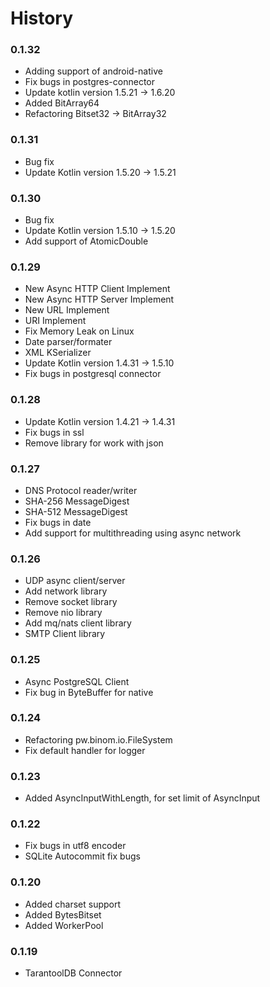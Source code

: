 # History

### 0.1.32
* Adding support of android-native
* Fix bugs in postgres-connector
* Update kotlin version 1.5.21 -> 1.6.20
* Added BitArray64
* Refactoring Bitset32 -> BitArray32

### 0.1.31
* Bug fix
* Update Kotlin version 1.5.20 -> 1.5.21

### 0.1.30

* Bug fix
* Update Kotlin version 1.5.10 -> 1.5.20
* Add support of AtomicDouble

### 0.1.29

* New Async HTTP Client Implement
* New Async HTTP Server Implement
* New URL Implement
* URI Implement
* Fix Memory Leak on Linux
* Date parser/formater
* XML KSerializer
* Update Kotlin version 1.4.31 -> 1.5.10
* Fix bugs in postgresql connector

### 0.1.28

* Update Kotlin version 1.4.21 -> 1.4.31
* Fix bugs in ssl
* Remove library for work with json

### 0.1.27

* DNS Protocol reader/writer
* SHA-256 MessageDigest
* SHA-512 MessageDigest
* Fix bugs in date
* Add support for multithreading using async network

### 0.1.26

* UDP async client/server
* Add network library
* Remove socket library
* Remove nio library
* Add mq/nats client library
* SMTP Client library

### 0.1.25

* Async PostgreSQL Client
* Fix bug in ByteBuffer for native

### 0.1.24

* Refactoring pw.binom.io.FileSystem
* Fix default handler for logger

### 0.1.23

* Added AsyncInputWithLength, for set limit of AsyncInput

### 0.1.22

* Fix bugs in utf8 encoder
* SQLite Autocommit fix bugs

### 0.1.20

* Added charset support
* Added BytesBitset
* Added WorkerPool

### 0.1.19

* TarantoolDB Connector